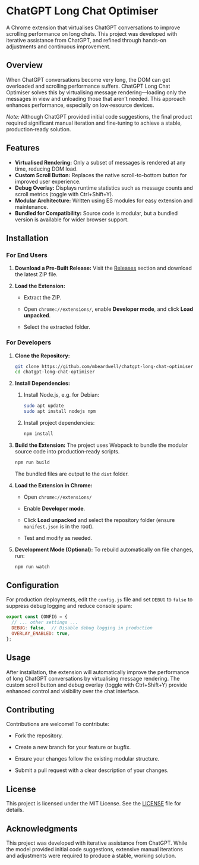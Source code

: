 # ChatGPT Long Chat Optimiser

A Chrome extension that virtualises ChatGPT conversations to improve scrolling performance on long chats. This project was developed with iterative assistance from ChatGPT, and refined through hands-on adjustments and continuous improvement.

## Overview

When ChatGPT conversations become very long, the DOM can get overloaded and scrolling performance suffers. ChatGPT Long Chat Optimiser solves this by virtualising message rendering—loading only the messages in view and unloading those that aren’t needed. This approach enhances performance, especially on low‑resource devices.

*Note:* Although ChatGPT provided initial code suggestions, the final product required significant manual iteration and fine‑tuning to achieve a stable, production‑ready solution.

## Features

- **Virtualised Rendering:** Only a subset of messages is rendered at any time, reducing DOM load.
- **Custom Scroll Button:** Replaces the native scroll-to-bottom button for improved user experience.
- **Debug Overlay:** Displays runtime statistics such as message counts and scroll metrics (toggle with Ctrl+Shift+Y).
- **Modular Architecture:** Written using ES modules for easy extension and maintenance.
- **Bundled for Compatibility:** Source code is modular, but a bundled version is available for wider browser support.

## Installation

### For End Users

1. **Download a Pre-Built Release:** Visit the [Releases](https://github.com/mbeardwell/chatgpt-long-chat-optimiser/releases) section and download the latest ZIP file.

2. **Load the Extension:**

    - Extract the ZIP.

    - Open `chrome://extensions/`, enable **Developer mode**, and click **Load unpacked**.

    - Select the extracted folder.

### For Developers

1. **Clone the Repository:**

   ```bash
   git clone https://github.com/mbeardwell/chatgpt-long-chat-optimiser.git
   cd chatgpt-long-chat-optimiser
   ```

1. **Install Dependencies:**

   1. Install Node.js, e.g. for Debian:

      ```bash
      sudo apt update
      sudo apt install nodejs npm
      ```

   1. Install project dependencies:

      ```bash
      npm install
      ```

1. **Build the Extension:** The project uses Webpack to bundle the modular source code into production‑ready scripts.

   ```bash
   npm run build
   ```

   The bundled files are output to the `dist` folder.

1. **Load the Extension in Chrome:**

    - Open `chrome://extensions/`

    - Enable **Developer mode**.

    - Click **Load unpacked** and select the repository folder (ensure `manifest.json` is in the root).

    - Test and modify as needed.

1. **Development Mode (Optional):** To rebuild automatically on file changes, run:

   ```bash
   npm run watch
   ```

## Configuration

For production deployments, edit the `config.js` file and set `DEBUG` to `false` to suppress debug logging and reduce console spam:

```js
export const CONFIG = {
  // ... other settings ...
  DEBUG: false,  // Disable debug logging in production
  OVERLAY_ENABLED: true,
};
```

## Usage

After installation, the extension will automatically improve the performance of long ChatGPT conversations by virtualising message rendering. The custom scroll button and debug overlay (toggle with Ctrl+Shift+Y) provide enhanced control and visibility over the chat interface.

## Contributing

Contributions are welcome! To contribute:

- Fork the repository.

- Create a new branch for your feature or bugfix.

- Ensure your changes follow the existing modular structure.

- Submit a pull request with a clear description of your changes.

## License

This project is licensed under the MIT License. See the [LICENSE](LICENSE) file for details.

## Acknowledgments

This project was developed with iterative assistance from ChatGPT. While the model provided initial code suggestions, extensive manual iterations and adjustments were required to produce a stable, working solution.
